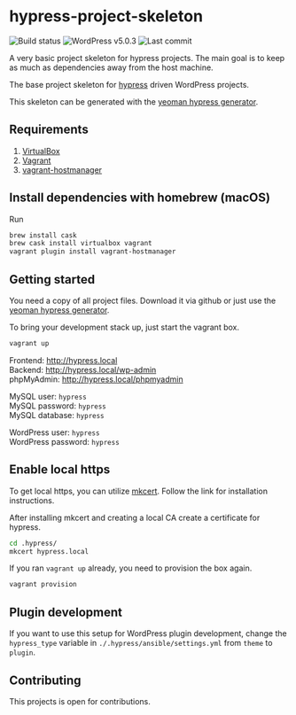 # hypress-project-skeleton
![Build status](https://api.travis-ci.org/hypress/project-skeleton.svg?branch=develop)
![WordPress v5.0.3](https://img.shields.io/badge/wordpress-v5.0.3-blue.svg)
![Last commit](https://img.shields.io/github/last-commit/hypress/project-skeleton.svg?style=flat)

A very basic project skeleton for hypress projects. The main goal is to keep as much as
dependencies away from the host machine.

The base project skeleton for [hypress] driven WordPress projects.  

This skeleton can be generated with the [yeoman hypress generator][generator-hypress].

## Requirements
1. [VirtualBox](https://www.virtualbox.org/)
2. [Vagrant](https://www.vagrantup.com/)
3. [vagrant-hostmanager](https://github.com/devopsgroup-io/vagrant-hostmanager)

## Install dependencies with homebrew (macOS)
Run

```bash
brew install cask
brew cask install virtualbox vagrant
vagrant plugin install vagrant-hostmanager
```

## Getting started
You need a copy of all project files. Download it via github or just use the
[yeoman hypress generator][generator-hypress].

To bring your development stack up, just start the vagrant box.

```bash
vagrant up
```

Frontend: http://hypress.local  
Backend: http://hypress.local/wp-admin  
phpMyAdmin: http://hypress.local/phpmyadmin

MySQL user: `hypress`   
MySQL password: `hypress`  
MySQL database: `hypress`  

WordPress user: `hypress`  
WordPress password: `hypress`

## Enable local https
To get local https, you can utilize [mkcert]. Follow the link for installation instructions.

After installing mkcert and creating a local CA create a certificate for hypress.

```bash
cd .hypress/
mkcert hypress.local
```

If you ran `vagrant up` already, you need to provision the box again.

```bash
vagrant provision
```

## Plugin development
If you want to use this setup for WordPress plugin development, change the
`hypress_type` variable in `./.hypress/ansible/settings.yml` from `theme`
to `plugin`.

## Contributing
This projects is open for contributions.

[hypress]: https://github.com/hypress
[generator-hypress]: https://github.com/hypress/generator-hypress
[mkcert]: https://github.com/FiloSottile/mkcert
